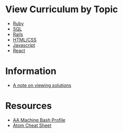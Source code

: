 # View Curriculum by Topic

* [Ruby][ruby]
* [SQL][sql]
* [Rails][rails]
* [HTML/CSS][html-css]
* [Javascript][js]
* [React][react]

# Information

* [A note on viewing solutions](readings/solutions.md)

# Resources

* [AA Machine Bash Profile](assets/bash_profile)
* [Atom Cheat Sheet](readings/atom_cheatsheet.md)

[ruby]: ruby.md
[sql]: sql.md
[rails]: rails.md
[js]: js.md
[react]: react.md
[html-css]: html-css.md